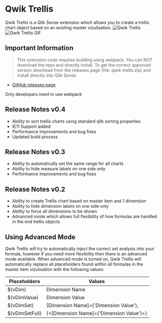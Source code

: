 # Qwik Trellis
Qwik Trellis is a Qlik Sense extension which allows you to create a trellis chart object based on an existing master vizulisation.
![Qwik Trellis](https://raw.githubusercontent.com/rileymd88/data/master/qwik-trellis/qwiktrellis.PNG)
![Qwik Trellis GIF](https://raw.githubusercontent.com/rileymd88/data/master/qwik-trellis/qwiktrellis2.gif)

## Important Information
>This extension code requires building using webpack. You can NOT download the repo and directly install. To get the correct approved version download from the releases page (file: qwik-trellis.zip) and install directly into Qlik Sense.

* [GitHub releases page](https://github.com/rileymd88/qwik-trellis/releases)

Only developers need to use webpack

## Release Notes v0.4
* Ability to sort trellis charts using standard qlik sorting properties
* IE11 Support added
* Performance improvements and bug fixes
* Updated build process

## Release Notes v0.3
* Ability to automatically set the same range for all charts
* Ability to hide measure labels on one side only
* Performance improvements and bug fixes

## Release Notes v0.2
* Ability to create Trellis chart based on master item and 1 dimension
* Ability to hide dimension labels on one side only
* Ability to force all dimensions to be shown
* Advanced mode which allows full flexibility of how formulas are handled in the end trellis objects

## Using Advanced Mode
Qwik Trellis will try to automatically inject the correct set analysis into your formula, however if you need more flexibility then there is an advanced mode available. When advanced mode is turned on, Qwik Trellis will automatically replace all placeholders found within all formulas in the master item vizulisation with the following values:

| Placeholders   | Values                                   |
|----------------|------------------------------------------|
| $(vDim)        | Dimension Name                           |
| $(vDimValue)   | Dimension Value                          |
| $(vDimSet)     | [Dimension Name]={'Dimension Value'},    |
| $(vDimSetFull) | {<[Dimension Name]={'Dimension Value'}>} |







